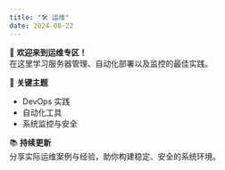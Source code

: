 ```yaml
---
title: "🛠️ 运维"
date: 2024-08-22
---
```

👋 **欢迎来到运维专区！**  
在这里学习服务器管理、自动化部署以及监控的最佳实践。

🎯 **关键主题**  
- DevOps 实践  
- 自动化工具  
- 系统监控与安全

📚 **持续更新**  
分享实际运维案例与经验，助你构建稳定、安全的系统环境。
